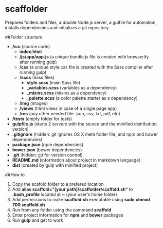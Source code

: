 # scaffolder

Prepares folders and files, a double Node.js server, a gulfile for automation, installs dependencies and initializes a git repository.

##Folder structure

+ **/src** (source code)
	+ **index.html**
	+ **/js/app/app.js** (a unique bundle.js file is created with browserify after running gulp)
	+ **/css** (a unique style.css file is created with the Sass compiler after running gulp)
	+ **/scss** (Sass files)
		+ **style.scss** (main Sass file)
		+ **_variables.scss** (variables as a dependency)
		+ **_mixins.scss** (mixins as a dependency)
		+ **_palette.scss** (a color palette starter as a dependency)
	+ **/img** (images)
	+ **/views** (html views in case of a single page app)
	+ **/res** (any other needed file: json, csv, txt, pdf, etc)
+ **/tests** (empty folder for tests)
+ **gulpfile.js** (starts 2 servers with the source and the minified distribution version)
+ **.gitignore** (hidden: git ignores OS X meta folder file, and npm and bower dependencies)
+ **package.json** (npm dependencies)
+ **bower.json** (bower dependencies)
+ **.git** (hidden: git for version control)
+ **README.md** (information about project in markdown language)
+ **dist** (created by gulp with minified project)

##How to
1. Copy the scafold folder to a prefered location
2. Add **alias scaffold="[your path]/scaffolder/scaffold.sh"** to **.bash_profile** located at **~** (your user's home folder)
3. Add permissions to make **scaffold.sh** executable using **sudo chmod 700 scaffold.sh**
4. Run from any folder using the command **scaffold**
5. Enter project information for **npm** and **bower** packages
6. Run **gulp** and get to work
